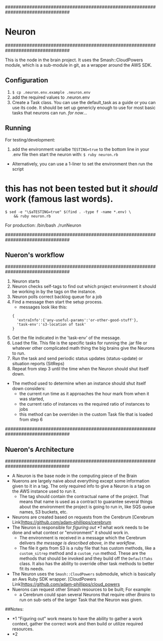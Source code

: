################################################################################
#                                       Neuron
################################################################################

This is the node in the brain project.  It uses the Smash::CloudPowers module,
which is a sub-module in git, as a wrapper around the AWS SDK.

## Configuration ##

1. ```$ cp .neuron.env.example .neuron.env```
2. add the required values to .neuron.env
3. Create a Task class.  You can use the default_task as a guide or
    you can use its code.  It should be set up genericly enough to use for most basic tasks that neurons can run.  _for now_...

## Running ##

For testing/development:
1. add the environment varialbe ```TESTING=true``` to the bottom line in your .env file then start the neuron with:
```$ ruby neuron.rb```

- Alternatively, you can use a 1-liner to set the environment then
    run the script
# this has not been tested but it _should_ work (famous last words).
```
$ sed -e "\$aTESTING=true" $(find . -type f -name *.env) \
    && ruby neuron.rb
```
For production:
/bin/bash ./runNeuron


################################################################################
##                           Nueron's workflow
################################################################################
1. Neuron starts
2. Neuron checks self-tags to find out which project environment it should be
    working in by the tags on the instance.
3. Neuron polls correct backlog queue for a job
4. Find a message then start the setup process.
    - messages look like this:
    ```Javasript
    {
      'extraInfo':{'any-useful-params':'or-other-good-stuff'},
      'task-env':'s3-location of task'
    }
    ```
5. Get the file indicated in the 'task-env' of the message.
6. Load the file.  This file is the specific tasks for running the .jar file
    or whatever other complicated math thing the big brains give the Neurons to run.
7. Run the task and send periodic status updates (status-update) or situation reports  (SitReps)
8. Repeat from step 3 until the time when the Neuron should shut itself down.
  * The method used to determine when an instance should shut itself down considers:
    * the current run time as it approaches the hour mark from when it was started,
    * the current ratio of instances vs the required ratio of instances to jobs
    * this method can be overriden in the custom Task file that is loaded from step 6


################################################################################
##                           Nueron's Architecture
################################################################################

* A Neuron is the base node in the computing piece of the Brain
* Nuerons are largely naive about everything except some information given to it
  in a tag.  The only required info to give a Neuron is a tag on the AWS instance
  used to run it.
  * The tag should contain the contractual name of the project.  That means that
    name is used as a contract to guarantee several things about the environment
    the project is going to run in, like SQS queue names, S3 buckets, etc.
* Neurons are created based on requests from the Cerebrum
  [Cerebrum Link]https://github.com/adam-phillipps/cerebrum
* The Neuron is responsible for _figuring out *1_ what work needs to be done and
  what context or "environment" it should work in.
  * The environment is received in a message which the Cerebrum delivers
    _the message is described above, in the workflow_.
  * The file it gets from S3 is a ruby file that has custom methods, like a
    `custom_sitrep` method and a `custom_run` method.  These are the methods that
    should be invoked and they build off the `DefaultTaks` class.  It also has
    the ability to override other task methods to better fit its needs.
* The Neuron uses the `Smash::CloudPowers` submodule, which is basically an
  Aws Ruby SDK wrapper.
  [CloudPowers Link]https://github.com/adam-phillipps/cloud_powers
* Nuerons can request other Smash resources to be built; For example:
  - a Cerebrum could span several Neurons that require other _Brains_
  to run on sub-sets of the larger Task that the Neuron was given.

##Notes:
* *1 "Figuring out" work means to have the ability to gather a work context,
      gather the correct work and then build or utilize required resources.
* *2
